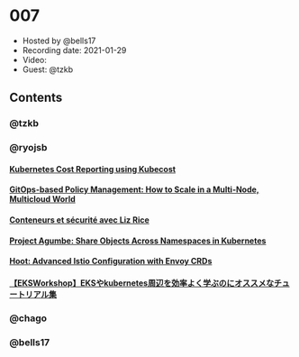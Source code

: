 # 007

- Hosted by @bells17
- Recording date: 2021-01-29
- Video: 
- Guest: @tzkb

## Contents

### @tzkb


### @ryojsb
#### [Kubernetes Cost Reporting using Kubecost](https://www.infracloud.io/blogs/kubernetes-cost-reporting-using-kubecost/)

#### [GitOps-based Policy Management: How to Scale in a Multi-Node, Multicloud World](https://www.weave.works/blog/gitops-based-policy-management-multicloud)

#### [Conteneurs et sécurité avec Liz Rice](https://electro-monkeys.fr/?p=550&nbsp;)

#### [Project Agumbe: Share Objects Across Namespaces in Kubernetes](https://engineering.salesforce.com/project-agumbe-share-objects-across-namespaces-in-kubernetes-1fc2e1ddb3eb)

#### [Hoot: Advanced Istio Configuration with Envoy CRDs](https://www.youtube.com/watch?v=sUkeFAERvE8)

#### [【EKSWorkshop】EKSやkubernetes周辺を効率よく学ぶのにオススメなチュートリアル集](https://dev.classmethod.jp/articles/eks-workshop/)

### @chago


### @bells17

